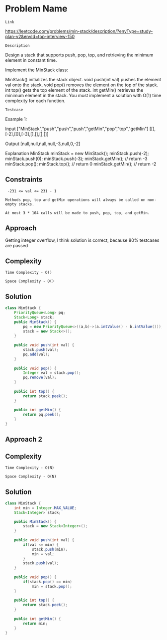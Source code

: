 

# Problem Name

`Link`

https://leetcode.com/problems/min-stack/description/?envType=study-plan-v2&envId=top-interview-150

`Description`

Design a stack that supports push, pop, top, and retrieving the minimum element in constant time.

Implement the MinStack class:

MinStack() initializes the stack object.
void push(int val) pushes the element val onto the stack.
void pop() removes the element on the top of the stack.
int top() gets the top element of the stack.
int getMin() retrieves the minimum element in the stack.
You must implement a solution with O(1) time complexity for each function.

 

`Testcase`

Example 1:

Input
["MinStack","push","push","push","getMin","pop","top","getMin"]
[[],[-2],[0],[-3],[],[],[],[]]

Output
[null,null,null,null,-3,null,0,-2]

Explanation
MinStack minStack = new MinStack();
minStack.push(-2);
minStack.push(0);
minStack.push(-3);
minStack.getMin(); // return -3
minStack.pop();
minStack.top();    // return 0
minStack.getMin(); // return -2

## Constraints
`
-231 <= val <= 231 - 1`

`Methods pop, top and getMin operations will always be called on non-empty stacks.`

`At most 3 * 104 calls will be made to push, pop, top, and getMin.`

## Approach

Getting integer overflow, I think solution is correct, because 80% testcases are  passed  


## Complexity

`Time Complexity - O()`

`Space Complexity - O()`

## Solution

```java
class MinStack {
    PriorityQueue<Long> pq;
    Stack<Long> stack;
    public MinStack() {
        pq = new PriorityQueue<>((a,b)->(a.intValue() - b.intValue()));;
        stack = new Stack<>();
    }
    
    public void push(int val) {
        stack.push(val);
        pq.add(val);
    }
    
    public void pop() {
        Integer val = stack.pop();
        pq.remove(val);
    }
    
    public int top() {
        return stack.peek();
    }
    
    public int getMin() {
        return pq.peek();
    }
}

```

## Approach 2
 
## Complexity

`Time Complexity - O(N)`

`Space Complexity - O(N)`

## Solution

```java
class MinStack {
    int min = Integer.MAX_VALUE;
    Stack<Integer> stack;

    public MinStack() {
        stack = new Stack<Integer>();
    }
    
    public void push(int val) {
        if(val <= min) {
            stack.push(min);
            min = val;
        }
        stack.push(val);
    }
    
    public void pop() {
        if(stack.pop() == min) 
            min = stack.pop();
    }
    
    public int top() {
        return stack.peek();
    }
    
    public int getMin() {
        return min;
    }
}
```
 